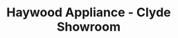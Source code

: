 ---
title: "Haywood Appliance - Clyde Showroom"
url: /clyde/haywood-appliance-clyde-showroom/
shop: Haushaltsgeräte
---